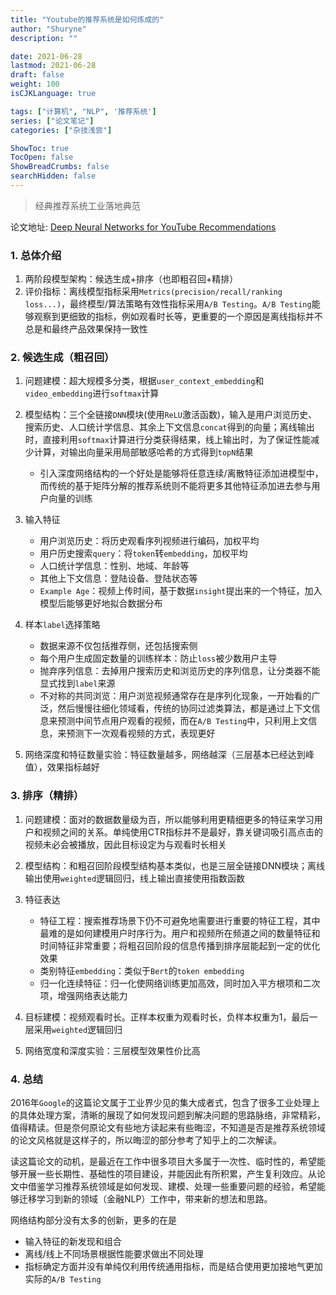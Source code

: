 ```yaml
---
title: "Youtube的推荐系统是如何炼成的"
author: "Shuryne"
description: ""

date: 2021-06-28
lastmod: 2021-06-28
draft: false
weight: 100
isCJKLanguage: true

tags: ["计算机", "NLP", '推荐系统']
series: ["论文笔记"]
categories: ["杂技浅尝"]

ShowToc: true
TocOpen: false
ShowBreadCrumbs: false
searchHidden: false
---
```




> 经典推荐系统工业落地典范

<!--more-->

论文地址: [Deep Neural Networks for YouTube Recommendations](https://static.googleusercontent.com/media/research.google.com/zh-CN//pubs/archive/45530.pdf)



### 1. 总体介绍

1. 两阶段模型架构：候选生成+排序（也即粗召回+精排）
1. 评价指标：离线模型指标采用`Metrics(precision/recall/ranking loss...)`，最终模型/算法策略有效性指标采用`A/B Testing`。`A/B Testing`能够观察到更细致的指标，例如观看时长等，更重要的一个原因是离线指标并不总是和最终产品效果保持一致性



### 2. 候选生成（粗召回）

1. 问题建模：超大规模多分类，根据`user_context_embedding`和`video_embedding`进行`softmax`计算
1. 模型结构：三个全链接`DNN`模块(使用`ReLU`激活函数)，输入是用户浏览历史、搜索历史、人口统计学信息、其余上下文信息`concat`得到的向量；离线输出时，直接利用`softmax`计算进行分类获得结果，线上输出时，为了保证性能减少计算，对输出向量采用局部敏感哈希的方式得到`topN`结果
	- 引入深度网络结构的一个好处是能够将任意连续/离散特征添加进模型中，而传统的基于矩阵分解的推荐系统则不能将更多其他特征添加进去参与用户向量的训练
1. 输入特征
	- 用户浏览历史：将历史观看序列视频进行编码，加权平均
	- 用户历史搜索`query`：将`token`转`embedding`，加权平均
	- 人口统计学信息：性别、地域、年龄等
	- 其他上下文信息：登陆设备、登陆状态等
	- `Example Age`：视频上传时间，基于数据`insight`提出来的一个特征，加入模型后能够更好地拟合数据分布
1. 样本`label`选择策略
	- 数据来源不仅包括推荐侧，还包括搜索侧
	- 每个用户生成固定数量的训练样本：防止`loss`被少数用户主导
	- 抛弃序列信息：去掉用户搜索历史和浏览历史的序列信息，让分类器不能显式找到`label`来源
	- 不对称的共同浏览：用户浏览视频通常存在是序列化现象，一开始看的广泛，然后慢慢往细化领域看，传统的协同过滤类算法，都是通过上下文信息来预测中间节点用户观看的视频，而在`A/B Testing`中，只利用上文信息，来预测下一次观看视频的方式，表现更好

1. 网络深度和特征数量实验：特征数量越多，网络越深（三层基本已经达到峰值），效果指标越好



### 3. 排序（精排）

1. 问题建模：面对的数据数量级为百，所以能够利用更精细更多的特征来学习用户和视频之间的关系。单纯使用CTR指标并不是最好，靠关键词吸引高点击的视频未必会被播放，因此目标设定为与观看时长相关
1. 模型结构：和粗召回阶段模型结构基本类似，也是三层全链接DNN模块；离线输出使用`weighted`逻辑回归，线上输出直接使用指数函数

1. 特征表达
	- 特征工程：搜索推荐场景下仍不可避免地需要进行重要的特征工程，其中最难的是如何建模用户时序行为。用户和视频所在频道之间的数量特征和时间特征非常重要；将粗召回阶段的信息传播到排序层能起到一定的优化效果
	- 类别特征`embedding`：类似于`Bert`的`token embedding`
	- 归一化连续特征：归一化使网络训练更加高效，同时加入平方根项和二次项，增强网络表达能力

1. 目标建模：视频观看时长。正样本权重为观看时长，负样本权重为1，最后一层采用`weighted`逻辑回归

1. 网络宽度和深度实验：三层模型效果性价比高



### 4. 总结

2016年`Google`的这篇论文属于工业界少见的集大成者式，包含了很多工业处理上的具体处理方案，清晰的展现了如何发现问题到解决问题的思路脉络，非常精彩，值得精读。但是奈何原论文有些地方读起来有些晦涩，不知道是否是推荐系统领域的论文风格就是这样子的，所以晦涩的部分参考了知乎上的二次解读。

读这篇论文的动机，是最近在工作中很多项目大多属于一次性、临时性的，希望能够开展一些长期性、基础性的项目建设，并能因此有所积累，产生复利效应。从论文中借鉴学习推荐系统领域是如何发现、建模、处理一些重要问题的经验，希望能够迁移学习到新的领域（金融NLP）工作中，带来新的想法和思路。

网络结构部分没有太多的创新，更多的在是
- 输入特征的新发现和组合
- 离线/线上不同场景根据性能要求做出不同处理
- 指标确定方面并没有单纯仅利用传统通用指标，而是结合使用更加接地气更加实际的`A/B Testing`

